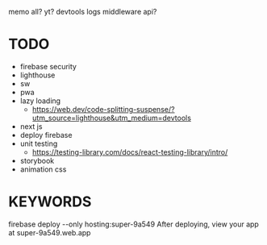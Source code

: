 memo all? yt?
devtools logs
middleware api?

# TODO

- firebase security
- lighthouse
- sw
- pwa
- lazy loading
  - https://web.dev/code-splitting-suspense/?utm_source=lighthouse&utm_medium=devtools
- next js
- deploy firebase
- unit testing
  - https://testing-library.com/docs/react-testing-library/intro/
- storybook
- animation css

# KEYWORDS

firebase deploy --only hosting:super-9a549
After deploying, view your app at super-9a549.web.app
